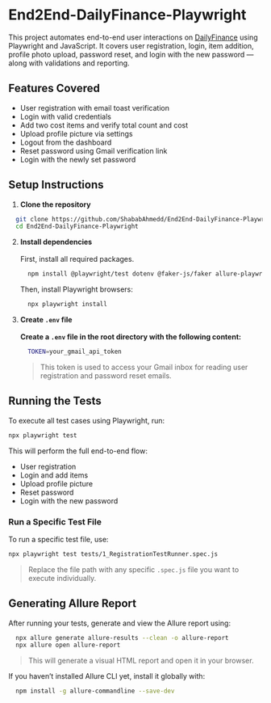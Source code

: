 # End2End-DailyFinance-Playwright

This project automates end-to-end user interactions on [DailyFinance](https://dailyfinance.roadtocareer.net) using Playwright and JavaScript. It covers user registration, login, item addition, profile photo upload, password reset, and login with the new password — along with validations and reporting.

## Features Covered

- User registration with email toast verification
- Login with valid credentials
- Add two cost items and verify total count and cost
- Upload profile picture via settings
- Logout from the dashboard
- Reset password using Gmail verification link
- Login with the newly set password


## Setup Instructions

1. **Clone the repository**

  ```bash
    git clone https://github.com/ShababAhmedd/End2End-DailyFinance-Playwright.git
    cd End2End-DailyFinance-Playwright
  ```
2. **Install dependencies** <br></br>
   First, install all required packages. 
   ```bash
     npm install @playwright/test dotenv @faker-js/faker allure-playwright --save-dev
   ```
   Then, install Playwright browsers:
   ```bash
     npx playwright install
   ```

4. **Create `.env` file** <br></br>
   **Create a `.env` file in the root directory with the following content:**
   ```bash
     TOKEN=your_gmail_api_token
   ```
   > This token is used to access your Gmail inbox for reading user registration and password reset emails.


## Running the Tests

To execute all test cases using Playwright, run:

```bash
npx playwright test
```
This will perform the full end-to-end flow:

- User registration
- Login and add items
- Upload profile picture
- Reset password
- Login with the new password


### Run a Specific Test File

To run a specific test file, use:

```bash
npx playwright test tests/1_RegistrationTestRunner.spec.js
```
> Replace the file path with any specific `.spec.js` file you want to execute individually.


## Generating Allure Report

After running your tests, generate and view the Allure report using:

```bash
  npx allure generate allure-results --clean -o allure-report
  npx allure open allure-report
```
> This will generate a visual HTML report and open it in your browser.

If you haven’t installed Allure CLI yet, install it globally with:

```bash
  npm install -g allure-commandline --save-dev
```
